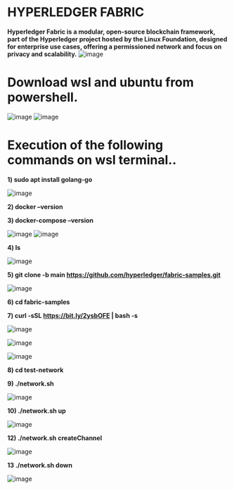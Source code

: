 # HYPERLEDGER FABRIC 

**Hyperledger Fabric is a modular, open-source blockchain framework, part of the Hyperledger project hosted by the Linux Foundation, designed for enterprise use cases, offering a permissioned network and focus on privacy and scalability.**
![image](https://github.com/user-attachments/assets/91fa2ff5-1ef8-4a16-b823-c5909fd48c88)

# Download wsl and ubuntu from powershell.

![image](https://github.com/user-attachments/assets/9bf1d76c-4e85-4446-b7a6-12812b9a0fde)
![image](https://github.com/user-attachments/assets/30edcd12-f52a-4eb5-9347-485de1c1f0cc)

# Execution of the following commands on wsl terminal..

 **1)  sudo apt install golang-go**

![image](https://github.com/user-attachments/assets/a107f11c-4b51-40e1-80a3-b6bb566c0261)

**2)  docker –version**

**3) docker-compose –version**

![image](https://github.com/user-attachments/assets/90f567eb-56ce-49f8-8f1a-2d87e948c19e)
![image](https://github.com/user-attachments/assets/2010f018-d287-4df7-b183-61fe3c65f2c6)

**4) ls**

![image](https://github.com/user-attachments/assets/a6f2de3e-79dc-4254-81cc-6ac8ec6b398e)

**5) git clone -b main https://github.com/hyperledger/fabric-samples.git**

![image](https://github.com/user-attachments/assets/029a3b5e-37d2-4c28-be7c-5e21bf23c0ff)

**6) cd fabric-samples**

**7) curl -sSL https://bit.ly/2ysbOFE | bash -s**

![image](https://github.com/user-attachments/assets/25592399-2b15-4781-bb1a-4106e5b04b55)


![image](https://github.com/user-attachments/assets/1a336f24-b62b-4a36-8ba7-e273869a93c4)


![image](https://github.com/user-attachments/assets/7dc1df9a-b4d9-424e-8c88-dacaeb317ecb)

**8) cd test-network**

**9) ./network.sh**

![image](https://github.com/user-attachments/assets/18935977-ec75-4459-8982-7688f93b2aa7)

 **10) ./network.sh up**
 
![image](https://github.com/user-attachments/assets/35079d76-c613-4b39-beaf-3846b5b799cb)

**12) ./network.sh createChannel**

![image](https://github.com/user-attachments/assets/c806b2c7-1463-422a-8843-0540e649d608)

 **13 ./network.sh down**
 
![image](https://github.com/user-attachments/assets/d70e17e2-6f0e-4585-b851-9396a61b5b3f)
